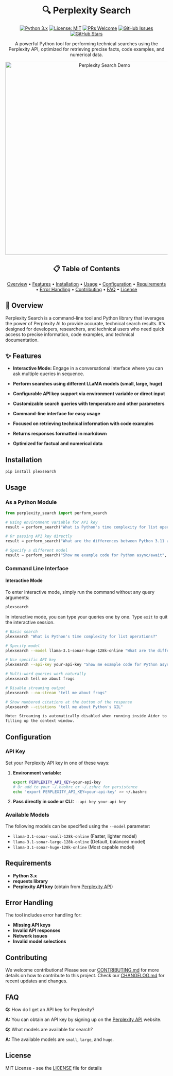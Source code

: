 <div align="center">

# 🔍 Perplexity Search

[![Python 3.x](https://img.shields.io/badge/python-3.x-blue?style=for-the-badge&logo=python&logoColor=white)](https://www.python.org/downloads/)
[![License: MIT](https://img.shields.io/badge/License-MIT-green?style=for-the-badge&logo=opensourceinitiative&logoColor=white)](https://opensource.org/licenses/MIT)
[![PRs Welcome](https://img.shields.io/badge/PRs-welcome-brightgreen?style=for-the-badge&logo=github&logoColor=white)](https://github.com/tom-doerr/perplexity_search/pulls)
[![GitHub Issues](https://img.shields.io/github/issues/tom-doerr/perplexity_search?style=for-the-badge&logo=github&logoColor=white)](https://github.com/tom-doerr/perplexity_search/issues)
[![GitHub Stars](https://img.shields.io/github/stars/tom-doerr/perplexity_search?style=for-the-badge&logo=github&logoColor=white)](https://github.com/tom-doerr/perplexity_search/stargazers)

A powerful Python tool for performing technical searches using the Perplexity API, optimized for retrieving precise facts, code examples, and numerical data.

<img src="assets/images/screenshot_2.png" alt="Perplexity Search Demo" width="600"/>

</div>

<div align="center">

## 📋 Table of Contents

[Overview](#overview) •
[Features](#features) •
[Installation](#installation) •
[Usage](#usage) •
[Configuration](#configuration) •
[Requirements](#requirements) •
[Error Handling](#error-handling) •
[Contributing](#contributing) •
[FAQ](#faq) •
[License](#license)

</div>

## 🌟 Overview

Perplexity Search is a command-line tool and Python library that leverages the power of Perplexity AI to provide accurate, technical search results. It's designed for developers, researchers, and technical users who need quick access to precise information, code examples, and technical documentation.

## ✨ Features

- **Interactive Mode:** Engage in a conversational interface where you can ask multiple queries in sequence.

- **Perform searches using different LLaMA models (small, large, huge)**
- **Configurable API key support via environment variable or direct input**
- **Customizable search queries with temperature and other parameters**
- **Command-line interface for easy usage**
- **Focused on retrieving technical information with code examples**
- **Returns responses formatted in markdown**
- **Optimized for factual and numerical data**

## Installation

```bash
pip install plexsearch
```

## Usage

### As a Python Module

```python
from perplexity_search import perform_search

# Using environment variable for API key
result = perform_search("What is Python's time complexity for list operations?")

# Or passing API key directly
result = perform_search("What are the differences between Python 3.11 and 3.12?", api_key="your-api-key")

# Specify a different model
result = perform_search("Show me example code for Python async/await", model="llama-3.1-sonar-huge-128k-online")
```

### Command Line Interface

#### Interactive Mode

To enter interactive mode, simply run the command without any query arguments:

```bash
plexsearch
```

In interactive mode, you can type your queries one by one. Type `exit` to quit the interactive session.

```bash
# Basic search
plexsearch "What is Python's time complexity for list operations?"

# Specify model
plexsearch --model llama-3.1-sonar-huge-128k-online "What are the differences between Python 3.11 and 3.12?"

# Use specific API key
plexsearch --api-key your-api-key "Show me example code for Python async/await"

# Multi-word queries work naturally
plexsearch tell me about frogs

# Disable streaming output
plexsearch --no-stream "tell me about frogs"

# Show numbered citations at the bottom of the response
plexsearch --citations "tell me about Python's GIL"

Note: Streaming is automatically disabled when running inside Aider to prevent
filling up the context window.
```

## Configuration

### API Key

Set your Perplexity API key in one of these ways:
1. **Environment variable:**
   ```bash
   export PERPLEXITY_API_KEY=your-api-key
   # Or add to your ~/.bashrc or ~/.zshrc for persistence
   echo 'export PERPLEXITY_API_KEY=your-api-key' >> ~/.bashrc
   ```
2. **Pass directly in code or CLI:** `--api-key your-api-key`

### Available Models

The following models can be specified using the `--model` parameter:

- `llama-3.1-sonar-small-128k-online` (Faster, lighter model)
- `llama-3.1-sonar-large-128k-online` (Default, balanced model)
- `llama-3.1-sonar-huge-128k-online` (Most capable model)

## Requirements

- **Python 3.x**
- **requests library**
- **Perplexity API key** (obtain from [Perplexity API](https://docs.perplexity.ai/))

## Error Handling

The tool includes error handling for:
- **Missing API keys**
- **Invalid API responses**
- **Network issues**
- **Invalid model selections**

## Contributing

We welcome contributions! Please see our [CONTRIBUTING.md](CONTRIBUTING.md) for more details on how to contribute to this project. Check our [CHANGELOG.md](CHANGELOG.md) for recent updates and changes.

## FAQ

**Q:** How do I get an API key for Perplexity?

**A:** You can obtain an API key by signing up on the [Perplexity API](https://docs.perplexity.ai/) website.

**Q:** What models are available for search?

**A:** The available models are `small`, `large`, and `huge`.

## License

MIT License - see the [LICENSE](LICENSE) file for details
